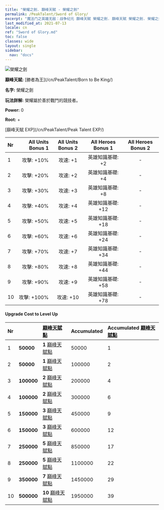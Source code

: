 ```yaml
---
title: "榮耀之劍. 巔峰天賦 - 榮耀之劍"
permalink: /PeakTalent/Sword of Glory/
excerpt: "魔法门之英雄无敌：战争纪元 巔峰天賦 榮耀之劍. 巔峰天賦 榮耀之劍. 榮耀之劍"
last_modified_at: 2021-07-13
locale: cn
ref: "Sword of Glory.md"
toc: false
classes: wide
layout: single
sidebar:
  nav: "docs"
---
```


  ![榮耀之劍](/images/pt/talent_4201.png)

  **巔峰天賦:** [勝者為王](/cn/PeakTalent/Born to Be King/)

  **名字:** 榮耀之劍

  **玩法詳解:** 榮耀屬於善於戰鬥的競技者。

  **Power:** 0

  **Root:** +

  [巔峰天賦 EXP](/cn/PeakTalent/Peak Talent EXP/)

  | Nr | All Units Bonus 1 | All Units Bonus 2 | All Heroes Bonus 1 | All Heroes Bonus 2 |
  |:---|--------------:|:-------------:|:-------------:|:-------------:|
  | 1 | 攻擊: +10% | 攻速: +1 | 英雄知識基礎: +2 | - |
  | 2 | 攻擊: +20% | 攻速: +2 | 英雄知識基礎: +4 | - |
  | 3 | 攻擊: +30% | 攻速: +3 | 英雄知識基礎: +8 | - |
  | 4 | 攻擊: +40% | 攻速: +4 | 英雄知識基礎: +12 | - |
  | 5 | 攻擊: +50% | 攻速: +5 | 英雄知識基礎: +18 | - |
  | 6 | 攻擊: +60% | 攻速: +6 | 英雄知識基礎: +24 | - |
  | 7 | 攻擊: +70% | 攻速: +7 | 英雄知識基礎: +34 | - |
  | 8 | 攻擊: +80% | 攻速: +8 | 英雄知識基礎: +44 | - |
  | 9 | 攻擊: +90% | 攻速: +9 | 英雄知識基礎: +58 | - |
  | 10 | 攻擊: +100% | 攻速: +10 | 英雄知識基礎: +78 | - |


#### Upgrade Cost to Level Up

  | Nr | <i class="fas fa-coins"/> | [巔峰天賦點](/cn/Items/con_934/) | Accumulated <i class="fas fa-coins"/> | Accumulated [巔峰天賦點](/cn/Items/con_934/) |
  |:---|:--------------|:-------------|:-------------|:-------------|
  | 1 | **50000** | **1** [巔峰天賦點](/cn/Items/con_934/) | 50000 | 1 |
  | 2 | **50000** | **1** [巔峰天賦點](/cn/Items/con_934/) | 100000 | 2 |
  | 3 | **100000** | **2** [巔峰天賦點](/cn/Items/con_934/) | 200000 | 4 |
  | 4 | **100000** | **2** [巔峰天賦點](/cn/Items/con_934/) | 300000 | 6 |
  | 5 | **150000** | **3** [巔峰天賦點](/cn/Items/con_934/) | 450000 | 9 |
  | 6 | **150000** | **3** [巔峰天賦點](/cn/Items/con_934/) | 600000 | 12 |
  | 7 | **250000** | **5** [巔峰天賦點](/cn/Items/con_934/) | 850000 | 17 |
  | 8 | **250000** | **5** [巔峰天賦點](/cn/Items/con_934/) | 1100000 | 22 |
  | 9 | **350000** | **7** [巔峰天賦點](/cn/Items/con_934/) | 1450000 | 29 |
  | 10 | **500000** | **10** [巔峰天賦點](/cn/Items/con_934/) | 1950000 | 39 |
